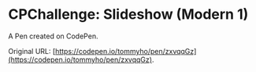 # CPChallenge: Slideshow (Modern 1)

A Pen created on CodePen.

Original URL: [https://codepen.io/tommyho/pen/zxvqqGz](https://codepen.io/tommyho/pen/zxvqqGz).

